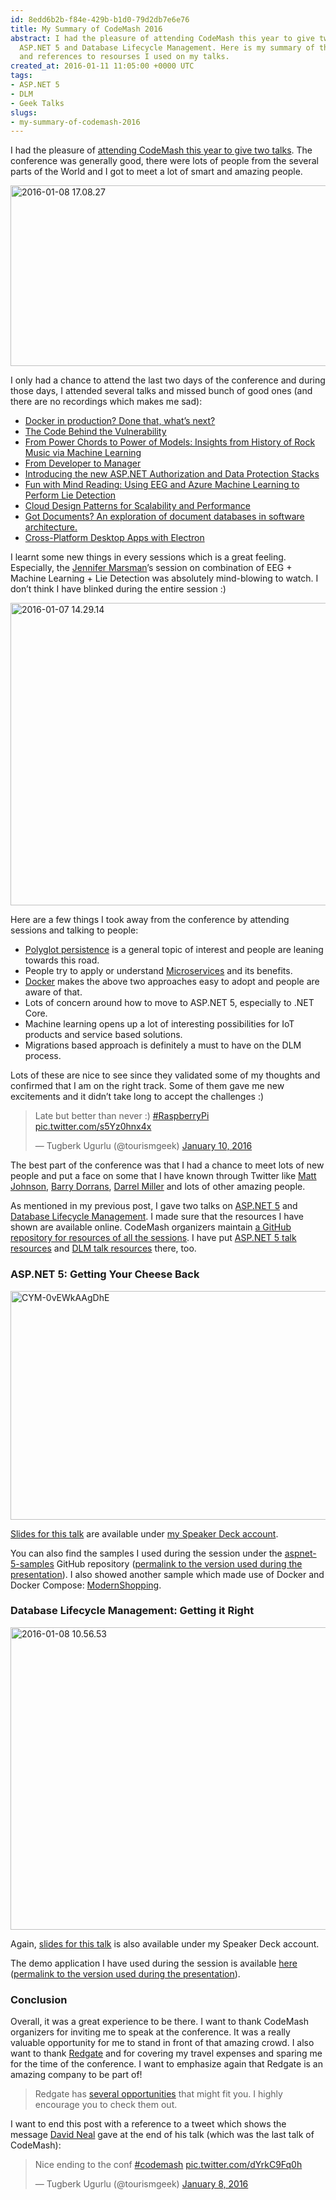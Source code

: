 ```yaml
---
id: 8edd6b2b-f84e-429b-b1d0-79d2db7e6e76
title: My Summary of CodeMash 2016
abstract: I had the pleasure of attending CodeMash this year to give two talks on
  ASP.NET 5 and Database Lifecycle Management. Here is my summary of the conference
  and references to resourses I used on my talks.
created_at: 2016-01-11 11:05:00 +0000 UTC
tags:
- ASP.NET 5
- DLM
- Geek Talks
slugs:
- my-summary-of-codemash-2016
---
```


<p>I had the pleasure of <a href="https://www.tugberkugurlu.com/archive/speaking-at-codemash-2016-in-sandusky-ohio">attending CodeMash this year to give two talks</a>. The conference was generally good, there were lots of people from the several parts of the World and I got to meet a lot of smart and amazing people.</p> <p><a href="https://tugberkugurlu.blob.core.windows.net/bloggyimages/89d0a00d-f57a-41ab-9a94-051f7a3745d7.jpg"><img title="2016-01-08 17.08.27" style="border-left-width: 0px; border-right-width: 0px; background-image: none; border-bottom-width: 0px; padding-top: 0px; padding-left: 0px; display: inline; padding-right: 0px; border-top-width: 0px" border="0" alt="2016-01-08 17.08.27" src="https://tugberkugurlu.blob.core.windows.net/bloggyimages/1f54d3b0-7866-439d-a0a7-0d1086aee7b8.jpg" width="644" height="289"></a></p> <p>I only had a chance to attend the last two days of the conference and during those days, I attended several talks and missed bunch of good ones (and there are no recordings which makes me sad):</p> <ul> <li><a href="http://www.codemash.org/session/docker-in-production-done-that-whats-next/">Docker in production? Done that, what’s next?</a>  <li><a href="http://www.codemash.org/session/the-code-behind-the-vulnerability/">The Code Behind the Vulnerability</a>  <li><a href="http://www.codemash.org/session/from-power-chords-to-power-of-models-insights-from-history-of-rock-music-via-machine-learning/">From Power Chords to Power of Models: Insights from History of Rock Music via Machine Learning</a>  <li><a href="http://www.codemash.org/session/from-developer-to-manager/">From Developer to Manager</a>  <li><a href="http://www.codemash.org/session/introducing-the-new-asp-net-authorization-and-data-protection-stacks/">Introducing the new ASP.NET Authorization and Data Protection Stacks</a>  <li><a href="http://www.codemash.org/session/fun-with-mind-reading-using-eeg-and-azure-machine-learning-to-perform-lie-detection/">Fun with Mind Reading: Using EEG and Azure Machine Learning to Perform Lie Detection</a>  <li><a href="http://www.codemash.org/session/cloud-design-patterns-for-scalability-and-performance/">Cloud Design Patterns for Scalability and Performance</a>  <li><a href="http://www.codemash.org/session/got-documents-an-exploration-of-document-databases-in-software-architecture/">Got Documents? An exploration of document databases in software architecture.</a>  <li><a href="http://www.codemash.org/session/cross-platform-desktop-apps-with-electron/">Cross-Platform Desktop Apps with Electron</a></li></ul> <p>I learnt some new things in every sessions which is a great feeling. Especially, the <a href="https://twitter.com/jennifermarsman">Jennifer Marsman</a>’s session on combination of EEG + Machine Learning + Lie Detection was absolutely mind-blowing to watch. I don’t think I have blinked during the entire session :)</p> <p><a href="https://tugberkugurlu.blob.core.windows.net/bloggyimages/648ededb-8e63-403f-ad3b-5e40bd923d01.jpg"><img title="2016-01-07 14.29.14" style="border-left-width: 0px; border-right-width: 0px; background-image: none; border-bottom-width: 0px; padding-top: 0px; padding-left: 0px; display: inline; padding-right: 0px; border-top-width: 0px" border="0" alt="2016-01-07 14.29.14" src="https://tugberkugurlu.blob.core.windows.net/bloggyimages/8da1d02a-01c5-43a1-941b-8b86787f37ea.jpg" width="644" height="484"></a></p> <p>Here are a few things I took away from the conference by attending sessions and talking to people:</p> <ul> <li><a href="http://martinfowler.com/bliki/PolyglotPersistence.html">Polyglot persistence</a> is a general topic of interest and people are leaning towards this road.  <li>People try to apply or understand <a href="http://martinfowler.com/articles/microservices.html">Microservices</a> and its benefits.  <li><a href="https://www.tugberkugurlu.com/archive/playing-around-with-docker-hello-world-development-environment-and-your-application">Docker</a> makes the above two approaches easy to adopt and people are aware of that.  <li>Lots of concern around how to move to ASP.NET 5, especially to .NET Core.  <li>Machine learning opens up a lot of interesting possibilities for IoT products and service based solutions.  <li>Migrations based approach is definitely a must to have on the DLM process.</li></ul> <p>Lots of these are nice to see since they validated some of my thoughts and confirmed that I am on the right track. Some of them gave me new excitements and it didn’t take long to accept the challenges :)</p> <blockquote lang="en" class="twitter-tweet"> <p lang="en" dir="ltr">Late but better than never :) <a href="https://twitter.com/hashtag/RaspberryPi?src=hash">#RaspberryPi</a> <a href="https://t.co/s5Yz0hnx4x">pic.twitter.com/s5Yz0hnx4x</a></p>— Tugberk Ugurlu (@tourismgeek) <a href="https://twitter.com/tourismgeek/status/686220320605356032">January 10, 2016</a></blockquote><script async src="//platform.twitter.com/widgets.js" charset="utf-8"></script> <p>The best part of the conference was that I had a chance to meet lots of new people and put a face on some that I have known through Twitter like <a href="https://twitter.com/mj1856">Matt Johnson</a>, <a href="https://twitter.com/blowdart">Barry Dorrans</a>, <a href="https://twitter.com/darrel_miller">Darrel Miller</a> and lots of other amazing people.</p> <p>As mentioned in my previous post, I gave two talks on <a href="https://www.tugberkugurlu.com/tags/asp-net-5">ASP.NET 5</a> and <a href="https://www.red-gate.com/products/dlm/">Database Lifecycle Management</a>. I made sure that the resources I have shown are available online. CodeMash organizers maintain <a href="https://github.com/TechConf/CodeMash2016">a GitHub repository for resources of all the sessions</a>. I have put <a href="https://github.com/TechConf/CodeMash2016/tree/master/ASP.NET-5-How-to-Get-Your-Cheese-Back">ASP.NET 5 talk resources</a> and <a href="https://github.com/TechConf/CodeMash2016/tree/master/Database-Lifecycle-Management-Getting-it-Right">DLM talk resources</a> there, too.</p> <h3>ASP.NET 5: Getting Your Cheese Back</h3> <p><a href="https://tugberkugurlu.blob.core.windows.net/bloggyimages/e4338d4d-170f-4d09-be43-3d61ae3c5199.jpg"><img title="CYM-0vEWkAAgDhE" style="border-left-width: 0px; border-right-width: 0px; background-image: none; border-bottom-width: 0px; padding-top: 0px; padding-left: 0px; display: inline; padding-right: 0px; border-top-width: 0px" border="0" alt="CYM-0vEWkAAgDhE" src="https://tugberkugurlu.blob.core.windows.net/bloggyimages/a84dc932-db14-46bd-abd7-dc4d67bed017.jpg" width="644" height="366"></a></p> <p><a href="https://speakerdeck.com/tourismgeek/asp-dot-net-5-how-to-get-your-cheese-back-2">Slides for this talk</a> are available under <a href="https://speakerdeck.com/tourismgeek">my Speaker Deck account</a>.</p><script async class="speakerdeck-embed" data-id="58a0e67f2f17418dabb6ba75d09b4ddd" data-ratio="1.77777777777778" src="//speakerdeck.com/assets/embed.js"></script> <p>You can also find the samples I used during the session under the <a href="http://github.com/tugberkugurlu/aspnet-5-samples">aspnet-5-samples</a> GitHub repository (<a href="https://github.com/tugberkugurlu/aspnet-5-samples/tree/codemash">permalink to the version used during the presentation</a>). I also showed another sample which made use of Docker and Docker Compose: <a href="https://github.com/tugberkugurlu/ModernShopping">ModernShopping</a>.</p> <h3>Database Lifecycle Management: Getting it Right</h3> <p><a href="https://tugberkugurlu.blob.core.windows.net/bloggyimages/bd175bc5-7862-4649-9f75-148300a8cead.jpg"><img title="2016-01-08 10.56.53" style="border-left-width: 0px; border-right-width: 0px; background-image: none; border-bottom-width: 0px; padding-top: 0px; padding-left: 0px; display: inline; padding-right: 0px; border-top-width: 0px" border="0" alt="2016-01-08 10.56.53" src="https://tugberkugurlu.blob.core.windows.net/bloggyimages/d5645c93-828c-46cb-87d0-8a2c3ba5b28d.jpg" width="644" height="484"></a></p> <p>Again, <a href="https://speakerdeck.com/tourismgeek/database-lifecycle-management-getting-it-right">slides for this talk</a> is also available under my Speaker Deck account. </p><script async class="speakerdeck-embed" data-id="8f38b79c0e98447db602dc636b675adb" data-ratio="1.77777777777778" src="//speakerdeck.com/assets/embed.js"></script> <p>The demo application I have used during the session is available <a href="https://github.com/british-proverbs/british-proverbs-sql-source-control">here</a> (<a href="https://github.com/british-proverbs/british-proverbs-sql-source-control/tree/codemash">permalink to the version used during the presentation</a>).</p> <h3>Conclusion</h3> <p>Overall, it was a great experience to be there. I want to thank CodeMash organizers for inviting me to speak at the conference. It was a really valuable opportunity for me to stand in front of that amazing crowd. I also want to thank <a href="https://www.red-gate.com/">Redgate</a> and for covering my travel expenses and sparing me for the time of the conference. I want to emphasize again that Redgate is an amazing company to be part of!</p> <blockquote> <p>Redgate has <a href="https://www.red-gate.com/our-company/careers/current-opportunities/">several opportunities</a> that might fit you. I highly encourage you to check them out.</p></blockquote> <p>I want to end this post with a reference to a tweet which shows the message <a href="https://twitter.com/reverentgeek">David Neal</a> gave at the end of his talk (which was the last talk of CodeMash):</p> <blockquote lang="en" class="twitter-tweet"> <p lang="en" dir="ltr">Nice ending to the conf <a href="https://twitter.com/hashtag/codemash?src=hash">#codemash</a> <a href="https://t.co/dYrkC9Fq0h">pic.twitter.com/dYrkC9Fq0h</a></p>— Tugberk Ugurlu (@tourismgeek) <a href="https://twitter.com/tourismgeek/status/685577621023932416">January 8, 2016</a><script async src="//platform.twitter.com/widgets.js" charset="utf-8"></script></blockquote>  